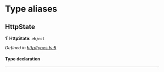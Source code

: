 

# Type aliases

<a id="httpstate"></a>

##  HttpState

**Ƭ HttpState**: *`object`*

*Defined in [http/types.ts:9](https://github.com/polkadot-js/api/blob/96624a6/packages/rpc-provider/src/http/types.ts#L9)*

#### Type declaration

___

